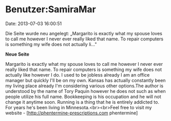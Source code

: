Benutzer:SamiraMar
==================

Date: 2013-07-03 16:00:51

Die Seite wurde neu angelegt: „Margarito is exactly what my spouse loves
to call me however I never ever really liked that name. To repair
computers is something my wife does not actually li..."

**Neue Seite**

<div>

Margarito is exactly what my spouse loves to call me however I never
ever really liked that name. To repair computers is something my wife
does not actually like however I do. I used to be jobless already I am
an office manager but quickly I\'ll be on my own. Kansas has actually
constantly been my living place already I\'m considering various other
options.The author is understood by the name of Tory Paquin however he
does not such as when people utilize his full name. Bookkeeping is his
occupation and he will not change it anytime soon. Running is a thing
that he is entirely addicted to. For years he\'s been living in
Minnesota.\<br\>\<br\>Feel free to visit my website -
\[http://phentermine-prescriptions.com phentermine\]

</div>
